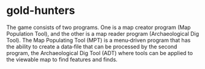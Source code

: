 # gold-hunters
The game consists of two programs. One is a map creator program (Map
Population Tool), and the other is a map reader program (Archaeological
Dig Tool). The Map Populating Tool (MPT) is a menu‐driven program that
has the ability to create a data‐file that can be processed by the
second program, the Archaeological Dig Tool (ADT) where tools can be
applied to the viewable map to find features and finds.

